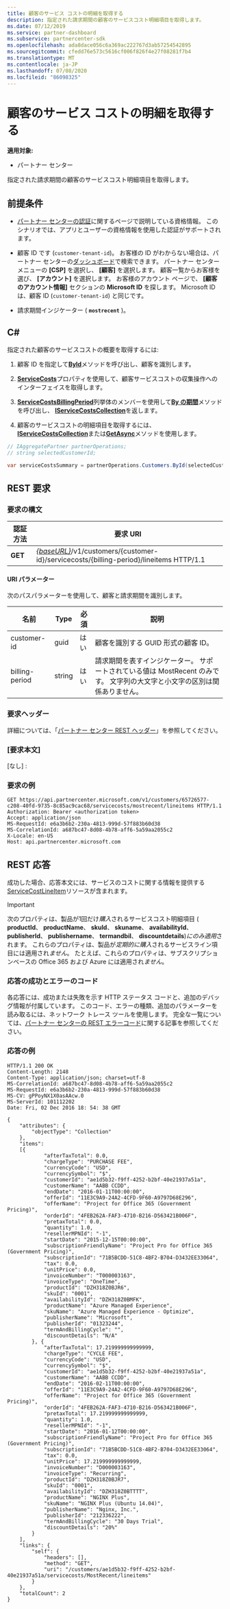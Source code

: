 ```yaml
---
title: 顧客のサービス コストの明細を取得する
description: 指定された請求期間の顧客のサービスコスト明細項目を取得します。
ms.date: 07/12/2019
ms.service: partner-dashboard
ms.subservice: partnercenter-sdk
ms.openlocfilehash: ada8dace056c6a369ac222767d3ab57254542895
ms.sourcegitcommit: cfedd76e573c5616cf006f826f4e27f08281f7b4
ms.translationtype: MT
ms.contentlocale: ja-JP
ms.lasthandoff: 07/08/2020
ms.locfileid: "86098325"
---
```

# <a name="get-a-customers-service-costs-line-items"></a>顧客のサービス コストの明細を取得する

**適用対象:**

- パートナー センター

指定された請求期間の顧客のサービスコスト明細項目を取得します。

## <a name="prerequisites"></a>前提条件

- [パートナー センターの認証](partner-center-authentication.md)に関するページで説明している資格情報。 このシナリオでは、アプリとユーザーの資格情報を使用した認証がサポートされます。

- 顧客 ID です (`customer-tenant-id`)。 お客様の ID がわからない場合は、パートナー センターの[ダッシュボード](https://partner.microsoft.com/dashboard)で検索できます。 パートナー センター メニューの **[CSP]** を選択し、 **[顧客]** を選択します。 顧客一覧からお客様を選び、 **[アカウント]** を選択します。 お客様のアカウント ページで、 **[顧客のアカウント情報]** セクションの **Microsoft ID** を探します。 Microsoft ID は、顧客 ID (`customer-tenant-id`) と同じです。

- 請求期間インジケーター ( **`mostrecent`** )。

## <a name="c"></a>C\#

指定された顧客のサービスコストの概要を取得するには:

1. 顧客 ID を指定して[**ById**](https://docs.microsoft.com/dotnet/api/microsoft.store.partnercenter.customers.icustomercollection.byid)メソッドを呼び出し、顧客を識別します。

2. [**ServiceCosts**](https://docs.microsoft.com/dotnet/api/microsoft.store.partnercenter.customers.icustomer.servicecosts)プロパティを使用して、顧客サービスコストの収集操作へのインターフェイスを取得します。

3. [**ServiceCostsBillingPeriod**](https://docs.microsoft.com/dotnet/api/microsoft.store.partnercenter.models.servicecosts.servicecostsbillingperiod)列挙体のメンバーを使用して[**By の期間**](https://docs.microsoft.com/dotnet/api/microsoft.store.partnercenter.customers.servicecosts.icustomerservicecostscollection.bybillingperiod)メソッドを呼び出し、 [**IServiceCostsCollection**](https://docs.microsoft.com/dotnet/api/microsoft.store.partnercenter.customers.servicecosts.iservicecostscollection)を返します。

4. 顧客のサービスコストの明細項目を取得するには、 [**IServiceCostsCollection**](https://docs.microsoft.com/dotnet/api/microsoft.store.partnercenter.customers.servicecosts.iservicecostlineitemscollection.get)または[**GetAsync**](https://docs.microsoft.com/dotnet/api/microsoft.store.partnercenter.customers.servicecosts.iservicecostlineitemscollection.getasync)メソッドを使用します。

``` csharp
// IAggregatePartner partnerOperations;
// string selectedCustomerId;

var serviceCostsSummary = partnerOperations.Customers.ById(selectedCustomerId).ServiceCosts.ByBillingPeriod(ServiceCostsBillingPeriod.MostRecent).LineItems.Get();
```

## <a name="rest-request"></a>REST 要求

### <a name="request-syntax"></a>要求の構文

| 認証方法  | 要求 URI                                                                                                             |
|---------|-------------------------------------------------------------------------------------------------------------------------|
| **GET** | [*{baseURL}*](partner-center-rest-urls.md)/v1/customers/{customer-id}/servicecosts/{billing-period}/lineitems HTTP/1.1 |

#### <a name="uri-parameters"></a>URI パラメーター

次のパスパラメーターを使用して、顧客と請求期間を識別します。

| 名前           | Type   | 必須 | 説明                                                                                                                      |
|----------------|--------|----------|----------------------------------------------------------------------------------------------------------------------------------|
| customer-id    | guid   | はい      | 顧客を識別する GUID 形式の顧客 ID。                                                                       |
| billing-period | string | はい      | 請求期間を表すインジケーター。 サポートされている値は MostRecent のみです。 文字列の大文字と小文字の区別は関係ありません。 |

### <a name="request-headers"></a>要求ヘッダー

詳細については、「[パートナー センター REST ヘッダー](headers.md)」を参照してください。

### <a name="request-body"></a>[要求本文]

[なし] :

### <a name="request-example"></a>要求の例

```http
GET https://api.partnercenter.microsoft.com/v1/customers/65726577-c208-40fd-9735-8c85ac9cac68/servicecosts/mostrecent/lineitems HTTP/1.1
Authorization: Bearer <authorization token>
Accept: application/json
MS-RequestId: e6a3b6b2-230a-4813-999d-57f883b60d38
MS-CorrelationId: a687bc47-8d08-4b78-aff6-5a59aa2055c2
X-Locale: en-US
Host: api.partnercenter.microsoft.com
```

## <a name="rest-response"></a>REST 応答

成功した場合、応答本文には、サービスのコストに関する情報を提供する[ServiceCostLineItem](service-costs-resources.md)リソースが含まれます。

> [!IMPORTANT]
> 次のプロパティは、製品が1回だけ*購入*されるサービスコスト明細項目 ( **productId**、 **productName**、 **skuId**、 **skuname**、 **availabilityId**、 **publisherId**、 **publishername**、 **termandbil**、 **discountdetails**)*にのみ適用*されます。 これらのプロパティは、製品が*定期的に購入*されるサービスライン項目には適用され*ません*。 たとえば、これらのプロパティは、サブスクリプションベースの Office 365 および Azure には適用され*ません*。

### <a name="response-success-and-error-codes"></a>応答の成功とエラーのコード

各応答には、成功または失敗を示す HTTP ステータス コードと、追加のデバッグ情報が付属しています。 このコード、エラーの種類、追加のパラメーターを読み取るには、ネットワーク トレース ツールを使用します。 完全な一覧については、[パートナー センターの REST エラーコード](error-codes.md)に関する記事を参照してください。

### <a name="response-example"></a>応答の例

```http
HTTP/1.1 200 OK
Content-Length: 2148
Content-Type: application/json; charset=utf-8
MS-CorrelationId: a687bc47-8d08-4b78-aff6-5a59aa2055c2
MS-RequestId: e6a3b6b2-230a-4813-999d-57f883b60d38
MS-CV: gPPoyNX1X0asAAcw.0
MS-ServerId: 101112202
Date: Fri, 02 Dec 2016 18: 54: 38 GMT

{
    "attributes": {
        "objectType": "Collection"
    },
    "items":
    [{
            "afterTaxTotal": 0.0,
            "chargeType": "PURCHASE FEE",
            "currencyCode": "USD",
            "currencySymbol": "$",
            "customerId": "ae1d5b32-f9ff-4252-b2bf-40e21937a51a",
            "customerName": "AABB CCDD",
            "endDate": "2016-01-11T00:00:00",
            "offerId": "11E3C9A9-24A2-4CFD-9F60-A9797D68E296",
            "offerName": "Project for Office 365 (Government Pricing)",
            "orderId": "4FEB262A-FAF3-4710-B216-D563421B006F",
            "pretaxTotal": 0.0,
            "quantity": 1.0,
            "resellerMPNId": "-1",
            "startDate": "2015-12-15T00:00:00",
            "subscriptionFriendlyName": "Project Pro for Office 365 (Government Pricing)",
            "subscriptionId": "71B5BCDD-51C8-4BF2-B704-D3432EE33064",
            "tax": 0.0,
            "unitPrice": 0.0,
            "invoiceNumber": "T000003163",
            "invoiceType": "OneTime",
            "productId": "DZH318Z0BJR6",
            "skuId": "0001",
            "availabilityId": "DZH318Z0BMFK",
            "productName": "Azure Managed Experience",
            "skuName": "Azure Managed Experience - Optimize",
            "publisherName": "Microsoft",
            "publisherId": "01323244",
            "termAndBillingCycle": "",
            "discountDetails": "N/A"
        }, {
            "afterTaxTotal": 17.219999999999999,
            "chargeType": "CYCLE FEE",
            "currencyCode": "USD",
            "currencySymbol": "$",
            "customerId": "ae1d5b32-f9ff-4252-b2bf-40e21937a51a",
            "customerName": "AABB CCDD",
            "endDate": "2016-02-11T00:00:00",
            "offerId": "11E3C9A9-24A2-4CFD-9F60-A9797D68E296",
            "offerName": "Project for Office 365 (Government Pricing)",
            "orderId": "4FEB262A-FAF3-4710-B216-D563421B006F",
            "pretaxTotal": 17.219999999999999,
            "quantity": 1.0,
            "resellerMPNId": "-1",
            "startDate": "2016-01-12T00:00:00",
            "subscriptionFriendlyName": "Project Pro for Office 365 (Government Pricing)",
            "subscriptionId": "71B5BCDD-51C8-4BF2-B704-D3432EE33064",
            "tax": 0.0,
            "unitPrice": 17.219999999999999,
            "invoiceNumber": "D000003163",
            "invoiceType": "Recurring",
            "productId": "DZH318Z0BJR7",
            "skuId": "0001",
            "availabilityId": "DZH318Z0BTTTT",
            "productName": "NGINX Plus",
            "skuName": "NGINX Plus (Ubuntu 14.04)",
            "publisherName": "Nginx, Inc.",
            "publisherId": "212336222",
            "termAndBillingCycle": "30 Days Trial",
            "discountDetails": "20%"
        }
    ],
    "links": {
        "self": {
            "headers": [],
            "method": "GET",
            "uri": "/customers/ae1d5b32-f9ff-4252-b2bf-40e21937a51a/servicecosts/MostRecent/lineitems"
        }
    },
    "totalCount": 2
}
```
